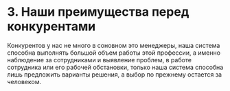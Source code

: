 # 3. Наши преимущества перед конкурентами
  Конкурентов у нас не много в соновном это менеджеры, наша система способна выполнять большой объем работы этой профессии, 
а именно наблюдение за сотрудниками и выявление проблем, в работе сотрудника или его рабочей обстановки, только наша система способна
лишь предложить варианты решения, а выбор по прежнему остается за человеком.
